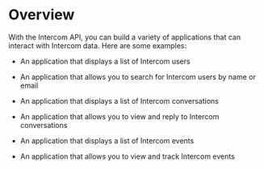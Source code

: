 # Overview

With the Intercom API, you can build a variety of applications that can interact with Intercom data. Here are some examples:

- An application that displays a list of Intercom users

- An application that allows you to search for Intercom users by name or email

- An application that displays a list of Intercom conversations

- An application that allows you to view and reply to Intercom conversations

- An application that displays a list of Intercom events

- An application that allows you to view and track Intercom events
